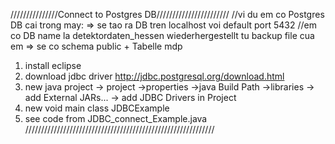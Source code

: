 ///////////////Connect to Postgres DB///////////////////////
//vi du em co Postgres DB cai trong may: => se tao ra DB tren localhost voi default port 5432 
//em co DB name la detektordaten_hessen wiederhergestellt tu backup file cua em => se co schema public + Tabelle mdp

1. install eclipse
2. download jdbc driver http://jdbc.postgresql.org/download.html
3. new java project -> project ->properties ->java Build Path ->libraries -> add External JARs... -> add JDBC Drivers in Project 
4. new void main class JDBCExample
5. see code from JDBC_connect_Example.java 
////////////////////////////////////////////////////////////